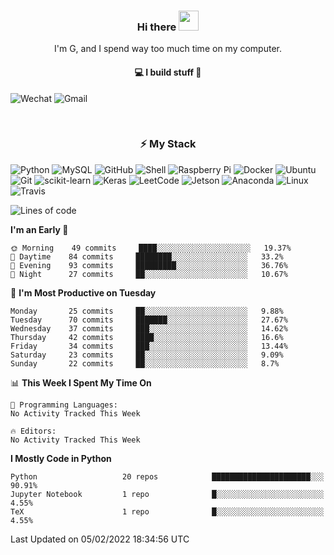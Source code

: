 <h3 align="center"> Hi there <img src="https://raw.githubusercontent.com/ShahriarShafin/ShahriarShafin/main/Assets/handshake.gif" height="32px"></h3>

<p align="center">
I'm G, and I spend way too much time on my computer.
</p>

<h4 align="center">
💻 I build stuff 🌱 </a>
</h4>

![Wechat](https://img.shields.io/badge/-gavingsf-07C160?style=flat-square&logo=WeChat&logoColor=white)
![Gmail](https://img.shields.io/badge/--D14836?style=flat-square&logo=Gmail&logoColor=white)


<br/>
<h3 align="center">
⚡ My Stack
</h3>

![Python](https://img.shields.io/badge/-Python-black?style=flat-square&logo=Python)
![MySQL](https://img.shields.io/badge/-MySQL-black?style=flat-square&logo=mysql)
![GitHub](https://img.shields.io/badge/-GitHub-181717?style=flat-square&logo=github)
![Shell](https://img.shields.io/badge/-shell-5391FE?style=flat-square&logo=PowerShell&logoColor=white)
![Raspberry Pi](https://img.shields.io/badge/-Raspberry%20Pi-C51A4A?style=flat-square&logo=Raspberry-Pi)
![Docker](https://img.shields.io/badge/-Docker-black?style=flat-square&logo=docker)
![Ubuntu](https://img.shields.io/badge/-Ubuntu-772953?style=flat-square&logo=Ubuntu&logoColor=white)
![Git](https://img.shields.io/badge/-Git-F44D27?style=flat-square&logo=Git&logoColor=white)
![scikit-learn](https://img.shields.io/badge/-scikitlearn-000000?style=flat-square&logo=scikit-learn)
![Keras](https://img.shields.io/badge/-Keras-D00000?style=flat-square&logo=keras)
![LeetCode](https://img.shields.io/badge/-LeetCode-000000?style=flat-square&logo=LeetCode)
![Jetson](https://img.shields.io/badge/-Jetson-76B900?style=flat-square&logo=Nvidia&logoColor=white)
![Anaconda](https://img.shields.io/badge/-Anaconda-44A833?style=flat-square&logo=Anaconda&logoColor=white)
![Linux](https://img.shields.io/badge/-Linux-FCC264?style=flat-square&logo=Linux&logoColor=black)
![Travis](https://img.shields.io/badge/-TravisCI-3EAAAF?style=flat-square&logo=travis-ci&logoColor=white)




<!--START_SECTION:waka-->
![Lines of code](https://img.shields.io/badge/From%20Hello%20World%20I%27ve%20Written-12%20Thousand%20lines%20of%20code-blue)

**I'm an Early 🐤** 

```text
🌞 Morning    49 commits     ████░░░░░░░░░░░░░░░░░░░░░   19.37% 
🌆 Daytime    84 commits     ████████░░░░░░░░░░░░░░░░░   33.2% 
🌃 Evening    93 commits     █████████░░░░░░░░░░░░░░░░   36.76% 
🌙 Night      27 commits     ██░░░░░░░░░░░░░░░░░░░░░░░   10.67%

```
📅 **I'm Most Productive on Tuesday** 

```text
Monday       25 commits     ██░░░░░░░░░░░░░░░░░░░░░░░   9.88% 
Tuesday      70 commits     ███████░░░░░░░░░░░░░░░░░░   27.67% 
Wednesday    37 commits     ███░░░░░░░░░░░░░░░░░░░░░░   14.62% 
Thursday     42 commits     ████░░░░░░░░░░░░░░░░░░░░░   16.6% 
Friday       34 commits     ███░░░░░░░░░░░░░░░░░░░░░░   13.44% 
Saturday     23 commits     ██░░░░░░░░░░░░░░░░░░░░░░░   9.09% 
Sunday       22 commits     ██░░░░░░░░░░░░░░░░░░░░░░░   8.7%

```


📊 **This Week I Spent My Time On** 

```text
💬 Programming Languages: 
No Activity Tracked This Week

🔥 Editors: 
No Activity Tracked This Week

```

**I Mostly Code in Python** 

```text
Python                   20 repos            ██████████████████████░░░   90.91% 
Jupyter Notebook         1 repo              █░░░░░░░░░░░░░░░░░░░░░░░░   4.55% 
TeX                      1 repo              █░░░░░░░░░░░░░░░░░░░░░░░░   4.55%

```



 Last Updated on 05/02/2022 18:34:56 UTC
<!--END_SECTION:waka-->

